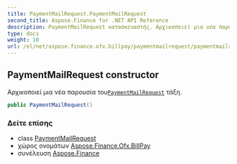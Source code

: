 ```yaml
---
title: PaymentMailRequest.PaymentMailRequest
second_title: Aspose.Finance for .NET API Reference
description: PaymentMailRequest κατασκευαστής. Αρχικοποιεί μια νέα παρουσία τουPaymentMailRequest τάξη.
type: docs
weight: 10
url: /el/net/aspose.finance.ofx.billpay/paymentmailrequest/paymentmailrequest/
---
```

## PaymentMailRequest constructor

Αρχικοποιεί μια νέα παρουσία του[`PaymentMailRequest`](../) τάξη.

```csharp
public PaymentMailRequest()
```

### Δείτε επίσης

* class [PaymentMailRequest](../)
* χώρος ονομάτων [Aspose.Finance.Ofx.BillPay](../../paymentmailrequest/)
* συνέλευση [Aspose.Finance](../../../)


